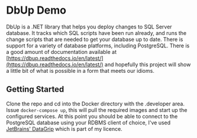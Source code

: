 # DbUp Demo
DbUp is a .NET library that helps you deploy changes to SQL Server database. It tracks which SQL scripts have been run already, and runs the change scripts that are needed to get your database up to date. There is support for a variety of database platforms, including PostgreSQL. There is a good amount of documentation available at [https://dbup.readthedocs.io/en/latest/](https://dbup.readthedocs.io/en/latest/) and hopefully this project will show a little bit of what is possible in a form that meets our idioms.

## Getting Started
Clone the repo and cd into the Docker directory with the .developer area. Issue `docker-compose up`, this will pull the required images and start up the configured services. At this point you should be able to connect to the PostgreSQL database using your RDBMS client of choice, I've used [JetBrains' DataGrip](https://www.jetbrains.com/datagrip/) which is part of my licence.
